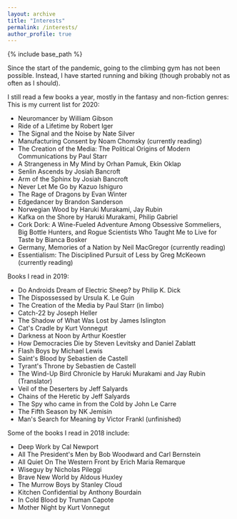 ```yaml
---
layout: archive
title: "Interests"
permalink: /interests/
author_profile: true
---
```


{% include base_path %}

Since the start of the pandemic, going to the climbing gym has not been possible. Instead, I have started running and 
biking (though probably not as often as I should). 

I still read a few books a year, mostly in the fantasy and non-fiction genres:
  This is my current list for 2020:
 - Neuromancer by William Gibson
 - Ride of a Lifetime by Robert Iger 
 - The Signal and the Noise by Nate Silver
 - Manufacturing Consent by Noam Chomsky (currently reading)
 - The Creation of the Media: The Political Origins of Modern Communications by Paul Starr
 - A Strangeness in My Mind by Orhan Pamuk, Ekin Oklap
 - Senlin Ascends by Josiah Bancroft
 - Arm of the Sphinx by Josiah Bancroft
 - Never Let Me Go by Kazuo Ishiguro
 - The Rage of Dragons by Evan Winter
 - Edgedancer by Brandon Sanderson
 - Norwegian Wood by Haruki Murakami, Jay Rubin 
 - Kafka on the Shore by Haruki Murakami, Philip Gabriel
 - Cork Dork: A Wine-Fueled Adventure Among Obsessive Sommeliers, Big Bottle Hunters, and Rogue Scientists Who Taught 
 Me to Live for Taste by Bianca Bosker
 - Germany, Memories of a Nation by Neil MacGregor (currently reading)
 - Essentialism: The Disciplined Pursuit of Less by Greg McKeown (currently reading)

Books I read in 2019:
 - Do Androids Dream of Electric Sheep? by Philip K. Dick
 - The Dispossessed by Ursula K. Le Guin 
 - The Creation of the Media by Paul Starr (in limbo)
 - Catch-22 by Joseph Heller
 - The Shadow of What Was Lost by James Islington
 - Cat's Cradle by Kurt Vonnegut
 - Darkness at Noon by Arthur Koestler
 - How Democracies Die by Steven Levitsky and Daniel Zablatt
 - Flash Boys by Michael Lewis
 - Saint's Blood by Sebastien de Castell
 - Tyrant's Throne by Sebastien de Castell
 - The Wind-Up Bird Chronicle by Haruki Murakami and Jay Rubin (Translator)
 - Veil of the Deserters by Jeff Salyards
 - Chains of the Heretic by Jeff Salyards
 - The Spy who came in from the Cold by John Le Carre
 - The Fifth Season by NK Jemisin
 - Man's Search for Meaning by Victor Frankl (unfinished)

Some of the books I read in 2018 include: 
 - Deep Work by Cal Newport
 - All The President's Men by Bob Woodward and Carl Bernstein
 - All Quiet On The Western Front by Erich Maria Remarque
 - Wiseguy by Nicholas Pileggi
 - Brave New World by Aldous Huxley
 - The Murrow Boys by Stanley Cloud
 - Kitchen Confidential by Anthony Bourdain
 - In Cold Blood by Truman Capote
 - Mother Night by Kurt Vonnegut
